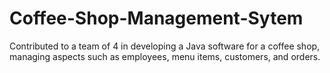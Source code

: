 # Coffee-Shop-Management-Sytem
Contributed to a team of 4 in developing a Java software for a coffee shop, managing aspects such as employees, menu items, customers, and orders. 
